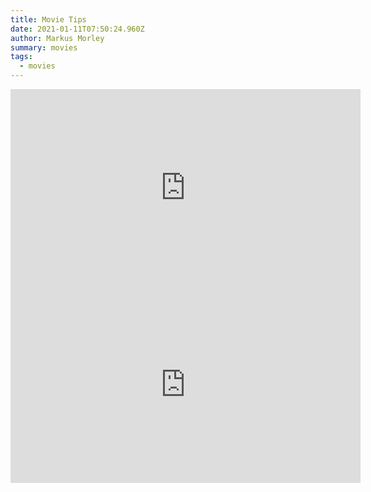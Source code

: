 ```yaml
---
title: Movie Tips
date: 2021-01-11T07:50:24.960Z
author: Markus Morley
summary: movies
tags:
  - movies
---
```

<iframe width="560" height="315" src="https://www.youtube.com/embed/DM8ohRyAP00" frameborder="0" allow="accelerometer; autoplay; clipboard-write; encrypted-media; gyroscope; picture-in-picture" allowfullscreen></iframe>

<iframe width="560" height="315" src="https://www.youtube.com/embed/_2PyxzSH1HM" frameborder="0" allow="accelerometer; autoplay; clipboard-write; encrypted-media; gyroscope; picture-in-picture" allowfullscreen></iframe>